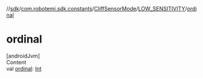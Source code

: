 //[sdk](../../../../index.md)/[com.robotemi.sdk.constants](../../index.md)/[CliffSensorMode](../index.md)/[LOW_SENSITIVITY](index.md)/[ordinal](ordinal.md)



# ordinal  
[androidJvm]  
Content  
val [ordinal](ordinal.md): [Int](https://kotlinlang.org/api/latest/jvm/stdlib/kotlin/-int/index.html)  




